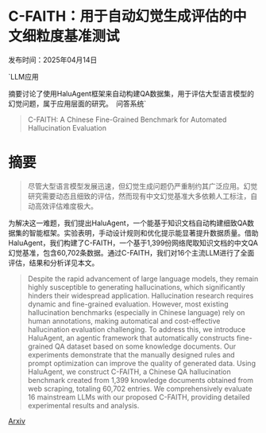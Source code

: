 # C-FAITH：用于自动幻觉生成评估的中文细粒度基准测试

发布时间：2025年04月14日

`LLM应用

摘要讨论了使用HaluAgent框架来自动构建QA数据集，用于评估大型语言模型的幻觉问题，属于应用层面的研究。` `问答系统`

> C-FAITH: A Chinese Fine-Grained Benchmark for Automated Hallucination Evaluation

# 摘要

> 尽管大型语言模型发展迅速，但幻觉生成问题仍严重制约其广泛应用。幻觉研究需要动态且细致的评估，然而现有中文幻觉基准大多依赖人工标注，自动高效评估难度极大。

为解决这一难题，我们提出HaluAgent，一个能基于知识文档自动构建细致QA数据集的智能框架。实验表明，手动设计规则和优化提示能显著提升数据质量。借助HaluAgent，我们构建了C-FAITH，一个基于1,399份网络爬取知识文档的中文QA幻觉基准，包含60,702条数据。通过C-FAITH，我们对16个主流LLM进行了全面评估，结果和分析详见本文。

> Despite the rapid advancement of large language models, they remain highly susceptible to generating hallucinations, which significantly hinders their widespread application. Hallucination research requires dynamic and fine-grained evaluation. However, most existing hallucination benchmarks (especially in Chinese language) rely on human annotations, making automatical and cost-effective hallucination evaluation challenging. To address this, we introduce HaluAgent, an agentic framework that automatically constructs fine-grained QA dataset based on some knowledge documents. Our experiments demonstrate that the manually designed rules and prompt optimization can improve the quality of generated data. Using HaluAgent, we construct C-FAITH, a Chinese QA hallucination benchmark created from 1,399 knowledge documents obtained from web scraping, totaling 60,702 entries. We comprehensively evaluate 16 mainstream LLMs with our proposed C-FAITH, providing detailed experimental results and analysis.

[Arxiv](https://arxiv.org/abs/2504.10167)
